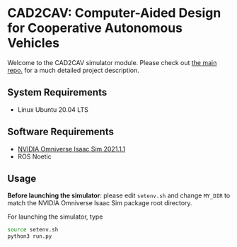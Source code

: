 # CAD2CAV: Computer-Aided Design for Cooperative Autonomous Vehicles
Welcome to the CAD2CAV simulator module. Please check out [the main repo.](https://github.com/mlab-upenn/ISP2021-cad2cav) for a much detailed project description.

## System Requirements
- Linux Ubuntu 20.04 LTS

## Software Requirements
- [NVIDIA Omniverse Isaac Sim 2021.1.1](https://developer.nvidia.com/isaac-sim)
- ROS Noetic

## Usage
**Before launching the simulator**: please edit `setenv.sh` and change `MY_DIR` to match the NVIDIA Omniverse Isaac Sim package root directory.

For launching the simulator, type
```bash
source setenv.sh
python3 run.py
```
